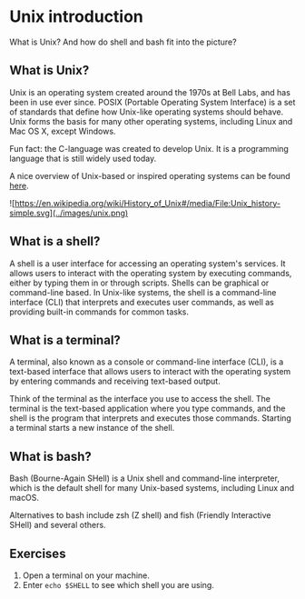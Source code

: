 
# Unix introduction

What is Unix? And how do shell and bash fit into the picture?

## What is Unix?

Unix is an operating system created around the 1970s at Bell Labs, and has been in use ever since. POSIX (Portable Operating System Interface) is a set of standards that define how Unix-like operating systems should behave. Unix forms the basis for many other operating systems, including Linux and Mac OS X, except Windows.

Fun fact: the C-language was created to develop Unix. It is a programming language that is still widely used today.

A nice overview of Unix-based or inspired operating systems can be found [here](https://en.wikipedia.org/wiki/History_of_Unix#/media/File:Unix_history-simple.svg).

![https://en.wikipedia.org/wiki/History_of_Unix#/media/File:Unix_history-simple.svg](../images/unix.png)

## What is a shell?

A shell is a user interface for accessing an operating system's services. It allows users to interact with the operating system by executing commands, either by typing them in or through scripts. Shells can be graphical or command-line based. In Unix-like systems, the shell is a command-line interface (CLI) that interprets and executes user commands, as well as providing built-in commands for common tasks.

## What is a terminal?

A terminal, also known as a console or command-line interface (CLI), is a text-based interface that allows users to interact with the operating system by entering commands and receiving text-based output.

Think of the terminal as the interface you use to access the shell. The terminal is the text-based application where you type commands, and the shell is the program that interprets and executes those commands. Starting a terminal starts a new instance of the shell.

## What is bash?

Bash (Bourne-Again SHell) is a Unix shell and command-line interpreter, which is the default shell for many Unix-based systems, including Linux and macOS.

Alternatives to bash include zsh (Z shell) and fish (Friendly Interactive SHell) and several others.

## Exercises

1. Open a terminal on your machine.
2. Enter `echo $SHELL` to see which shell you are using.
